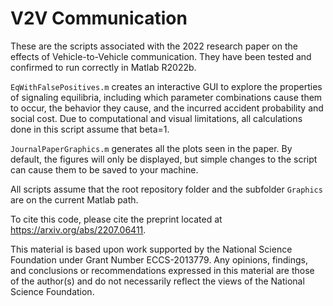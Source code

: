 # V2V Communication 
These are the scripts associated with the 2022 research paper on the effects of Vehicle-to-Vehicle communication. 
They have been tested and confirmed to run correctly in Matlab R2022b. 

`EqWithFalsePositives.m` creates an interactive GUI to explore the properties of signaling equilibria, including which parameter combinations cause them to occur, the behavior they cause, and the incurred accident probability and social cost. 
Due to computational and visual limitations, all calculations done in this script assume that beta=1. 

`JournalPaperGraphics.m` generates all the plots seen in the paper. 
By default, the figures will only be displayed, but simple changes to the script can cause them to be saved to your machine. 

All scripts assume that the root repository folder and the subfolder `Graphics` are on the current Matlab path.

To cite this code, please cite the preprint located at https://arxiv.org/abs/2207.06411.

This material is based upon work supported by the National Science Foundation under Grant Number ECCS-2013779. 
Any opinions, findings, and conclusions or recommendations expressed in this material are those of the author(s) and do not necessarily reflect the views of the National Science Foundation.
